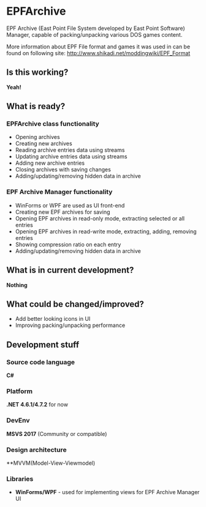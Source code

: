 # EPFArchive
EPF Archive (East Point File System developed by East Point Software) Manager, capable of packing/unpacking various DOS games content.

More information about EPF File format and games it was used in can be found on following site:
http://www.shikadi.net/moddingwiki/EPF_Format

## Is this working? 
**Yeah!**

## What is ready?

### EPFArchive class functionality
- Opening archives
- Creating new archives
- Reading archive entries data using streams
- Updating archive entries data using streams
- Adding new archive entries
- Closing archives with saving changes
- Adding/updating/removing hidden data in archive

### EPF Archive Manager functionality
- WinForms or WPF are used as UI front-end
- Creating new EPF archives for saving
- Opening EPF archives in read-only mode, extracting selected or all entries
- Opening EPF archives in read-write mode, extracting, adding, removing entries
- Showing compression ratio on each entry
- Adding/updating/removing hidden data in archive

## What is in current development? 
**Nothing**

## What could be changed/improved? 
- Add better looking icons in UI
- Improving packing/unpacking performance


## Development stuff
### Source code language
**C#**

### Platform
**.NET 4.6.1/4.7.2** for now

### DevEnv
**MSVS 2017** (Community or compatible)

### Design architecture
**MVVM(Model-View-Viewmodel)

### Libraries
* **WinForms/WPF** - used for implementing views for EPF Archive Manager UI



